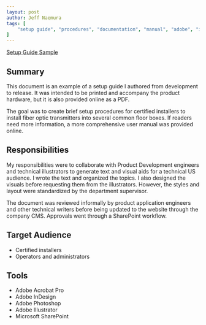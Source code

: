 ```yaml
---
layout: post
author: Jeff Naemura
tags: [
    "setup guide", "procedures", "documentation", "manual", "adobe", "indesign", "photoshop", "illustrator"
]
---
```


[Setup Guide Sample](images/68-2374-50_A.pdf)

## Summary

This document is an example of a setup guide I authored from development to release. It was intended to be printed and accompany the product hardware, but it is also provided online as a PDF.

The goal was to create brief setup procedures for certified installers to install fiber optic transmitters into several common floor boxes. If readers need more information, a more comprehensive user manual was provided online.

## Responsibilities

My responsibilities were to collaborate with Product Development engineers and technical illustrators to generate text and visual aids for a technical US audience. I wrote the text and organized the topics. I also designed the visuals before requesting them from the illustrators. However, the styles and layout were standardized by the department supervisor.

The document was reviewed informally by product application engineers and other technical writers before being updated to the website through the company CMS. Approvals went through a SharePoint workflow.

## Target Audience

* Certified installers
* Operators and administrators

## Tools

* Adobe Acrobat Pro
* Adobe InDesign
* Adobe Photoshop
* Adobe Illustrator
* Microsoft SharePoint
